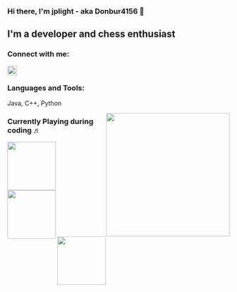 ### Hi there, I'm jplight - aka Donbur4156 👋

## I'm a developer and chess enthusiast
 

### Connect with me:
[<img align="left" alt="Discord @jplight" width="22px" src="https://github.com/Fennvel/Fennvel/blob/master/.github/img/googlechrome.svg" />][website]

<br/>

### Languages and Tools: 

Java, C++, Python

[website]: https://www.donbotti.de
[lichess]: https://lichess.org/@/Donbur



<img width="280" align="right" src="https://media1.tenor.com/images/c6b8f177fede080e70deb8e18eb679a7/tenor.gif">

### Currently Playing during coding ♬

[<img align="left" width="110" src="https://hiphop.de/sites/default/files/54ws9f3gi86oww1er9ieaqitn.1000x1000x1.jpg">](https://open.spotify.com/album/2cWBwpqMsDJC1ZUwz813lo?si=9GcKiNT-RDCe6TuyEfguag)
[<img align="left" width="110" src="https://img.discogs.com/YGWdxzkEUBAa6sDZSByunnUDWsw=/fit-in/300x300/filters:strip_icc():format(jpeg):mode_rgb():quality(40)/discogs-images/R-8178359-1456604530-5449.jpeg.jpg">](https://open.spotify.com/album/7uclLfIIEvq0Bz46QP6FWY?si=iS23-Y9JRNa3HigaySkeqg)
[<img align="left" width="110" src="https://i.pinimg.com/originals/e7/42/6d/e7426dd8c2e3059a9b915bac6052ed2c.jpg">](https://open.spotify.com/album/4b5q3NmyU42ndkqFPqqv3v?si=NIomXkaMQe6B7Hire6YlAg)
<br><br><br><br><br><br>

